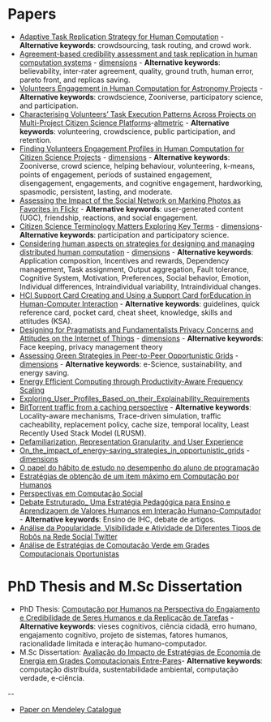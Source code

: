 # Papers

* [Adaptive Task Replication Strategy for Human Computation](Adaptive%20Task%20Replication%20Strategy%20for%20Human%20Computation.pdf) - **Alternative keywords**: crowdsourcing, task routing, and crowd work.
* [Agreement-based credibility assessment and task replication in human computation systems](Agreement-based%20credibility%20assessment%20and%20task%20replication%20in%20human%20computation%20systems.pdf) - [dimensions](https://badge.dimensions.ai/details/id/pub.1104137831)  - **Alternative keywords**: believability, inter-rater agreement, quality, ground truth, human error, pareto front, and replicas saving. 
* [Volunteers Engagement in Human Computation for Astronomy Projects](Volunteers%20Engagement%20in%20Human%20Computation%20for%20Astronomy%20Projects.pdf) - **Alternative keywords**: crowdscience, Zooniverse, participatory science, and participation.
* [Characterising Volunteers’ Task Execution Patterns Across Projects on Multi-Project Citizen Science Platforms](https://arxiv.org/abs/1908.01344)-[altmetric](https://dimensions.altmetric.com/details/69321049) - **Alternative keywords**: volunteering, crowdscience, public participation, and retention.
* [Finding Volunteers Engagement Profiles in Human Computation for Citizen Science Projects](https://doi.org/10.15346/hc.v1i2.12) - [dimensions](https://badge.dimensions.ai/details/id/pub.1067741254) - **Alternative keywords**: Zooniverse, crowd science, helping behaviour, volunteering, k-means, points of engagement, periods of sustained engagement, disengagement, engagements, and cognitive engagement, hardworking,  spasmodic,  persistent,  lasting, and  moderate.
* [Assessing the Impact of the Social Network on Marking Photos as Favorites in Flickr](Assessing%20the%20Impact%20of%20the%20Social%20Network%20on%20Marking%20Photos%20as%20Favorites%20in%20Flickr.pdf) - **Alternative keywords**: user-generated content (UGC), friendship, reactions, and social engagement.
* [Citizen Science Terminology Matters Exploring Key Terms](http://doi.org/10.5334/cstp.96) - [dimensions](https://badge.dimensions.ai/details/id/pub.1085864064)- **Alternative keywords**: participation and participatory science.
* [Considering human aspects on strategies for designing and managing distributed human computation](https://doi.org/10.1186/s13174-014-0010-4) - [dimensions](https://badge.dimensions.ai/details/id/pub.1035486143) - **Alternative keywords**: Application composition, Incentives and rewards, Dependency management,	Task assignment, Output aggregation, Fault tolerance, Cognitive System, Motivation, Preferences, Social behavior, Emotion, Individual differences, Intraindividual variability, Intraindividual changes.
* [HCI Support Card Creating and Using a Support Card forEducation in Human-Computer Interaction](https://doi.org/10.5753/ihc.2019.8409) - **Alternative keywords**: guidelines, quick reference card, pocket card, cheat sheet, knowledge, skills and attitudes (KSA).
* [Designing for Pragmatists and Fundamentalists Privacy Concerns and Attitudes on the Internet of Things](https://arxiv.org/abs/1708.05905) - [dimensions](https://badge.dimensions.ai/details/id/pub.1101303581) - **Alternative keywords**: Face keeping, privacy management theory
* [Assessing Green Strategies in Peer-to-Peer Opportunistic Grids](Assessing%20Green%20Strategies%20in%20Peer-to-Peer%20Opportunistic%20Grids.pdf) - [dimensions](https://badge.dimensions.ai/details/id/pub.1021169647) - **Alternative keywords**: e-Science, sustainability, and energy saving.
* [Energy Efficient Computing through Productivity-Aware Frequency Scaling](
Energy%20Efficient%20Computing%20through%20Productivity-Aware%20Frequency%20Scaling.pdf)
* [Exploring_User_Profiles_Based_on_their_Explainability_Requirements](Exploring_User_Profiles_Based_on_their_Explainability_Requirements.pdf)
* [BitTorrent traffic from a caching perspective](https://doi.org/10.1007/s13173-013-0112-z) - **Alternative keywords**: Locality-aware mechanisms, Trace-driven simulation, traffic cacheability, replacement policy, cache size, temporal locality, Least Recently Used Stack Model (LRUSM).
* [Defamiliarization, Representation Granularity, and User Experience](https://doi.org/10.1109/PacificVis.2019.00019)
* [On_the_impact_of_energy-saving_strategies_in_opportunistic_grids](On_the_impact_of_energy-saving_strategies_in_opportunistic_grids.pdf) - [dimensions](https://badge.dimensions.ai/details/id/pub.1093417461)
* [O papel do hábito de estudo no desempenho do aluno de programação](O%20papel%20do%20h%C3%A1bito%20de%20estudo%20no%20desempenho%20do%20aluno%20de%20programa%C3%A7%C3%A3o.pdf)
* [Estratégias de obtenção de um item máximo em Computação por Humanos](Estrat%C3%A9gias%20de%20obten%C3%A7%C3%A3o%20de%20um%20item%20m%C3%A1ximo%20em%20Computa%C3%A7%C3%A3o%20por%20Humanos.pdf)
* [Perspectivas em Computação Social](Perspectivas%20em%20Computa%C3%A7%C3%A3o%20Social.pdf)
* [Debate Estruturado_ Uma Estratégia Pedagógica para Ensino e Aprendizagem de Valores Humanos em Interação Humano-Computador](https://doi.org/10.5753/ihc.2018.4209) - **Alternative keywords**: Ensino de IHC, debate de artigos.
* [Análise da Popularidade, Visibilidade e Atividade de Diferentes Tipos de Robôs na Rede Social Twitter](https://doi.org/10.5753/sbsc.2017.9958)
* [Análise de Estratégias de Computação Verde em Grades Computacionais Oportunistas](An%C3%A1lise%20de%20Estrat%C3%A9gias%20de%20Computa%C3%A7%C3%A3o%20Verde%20em%20Grades%20Computacionais%20Oportunistas.pdf)

# PhD Thesis and M.Sc Dissertation

* PhD Thesis: [Computação por Humanos na Perspectiva do Engajamento e Credibilidade de Seres Humanos e da Replicação de Tarefas](http://dspace.sti.ufcg.edu.br:8080/xmlui/bitstream/handle/riufcg/569/LESANDRO%20PONCIANO%20DOS%20SANTOS%20-%20TESE%20PPGCC%202015..pdf) - **Alternative keywords**: vieses cognitivos, ciência cidadã, erro humano, engajamento cognitivo, projeto de sistemas, fatores humanos, racionalidade limitada e interação humano-computador.
* M.Sc Dissertation: [Avaliação do Impacto de Estratégias de Economia de Energia em Grades Computacionais Entre-Pares](http://dspace.sti.ufcg.edu.br:8080/jspui/bitstream/riufcg/3486/1/LESANDRO%20PONCIANO%20DOS%20SANTOS%20%e2%80%93%20DISSERTA%c3%87%c3%83O%20%28PPGCC%29%202011.pdf)- **Alternative keywords**: computação distribuída, sustentabilidade ambiental, computação verdade, e-ciência.

--
* [Paper on Mendeley Catalogue](mendeleyCatalog.md)